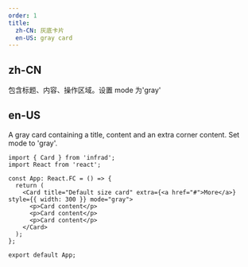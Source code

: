 ```yaml
---
order: 1
title:
  zh-CN: 灰底卡片
  en-US: gray card
---
```


## zh-CN

包含标题、内容、操作区域。设置 mode 为'gray'

## en-US

A gray card containing a title, content and an extra corner content. Set mode to 'gray'.

```tsx
import { Card } from 'infrad';
import React from 'react';

const App: React.FC = () => {
  return (
    <Card title="Default size card" extra={<a href="#">More</a>} style={{ width: 300 }} mode="gray">
      <p>Card content</p>
      <p>Card content</p>
      <p>Card content</p>
    </Card>
  );
};

export default App;
```

<style>
.code-box-demo p {
  margin: 0;
}
#components-card-demo-basic .ant-card { margin-bottom: 30px; }
</style>
